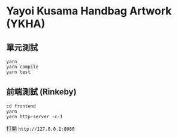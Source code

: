 # Yayoi Kusama Handbag Artwork (YKHA)

## 單元測試
```
yarn
yarn compile
yarn test
```

## 前端測試 (Rinkeby)
```
cd frontend
yarn
yarn http-server -c-1
```
打開 `http://127.0.0.1:8080`